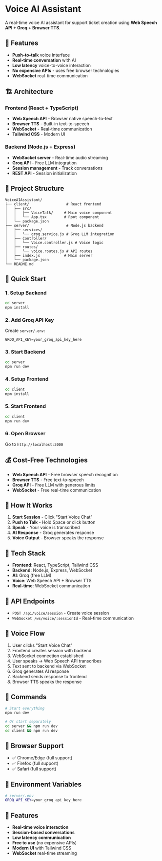 # Voice AI Assistant

A real-time voice AI assistant for support ticket creation using **Web Speech API + Groq + Browser TTS**.

## 🎯 Features

- **Push-to-talk** voice interface
- **Real-time conversation** with AI
- **Low latency** voice-to-voice interaction
- **No expensive APIs** - uses free browser technologies
- **WebSocket** real-time communication

## 🏗️ Architecture

### Frontend (React + TypeScript)

- **Web Speech API** - Browser native speech-to-text
- **Browser TTS** - Built-in text-to-speech
- **WebSocket** - Real-time communication
- **Tailwind CSS** - Modern UI

### Backend (Node.js + Express)

- **WebSocket server** - Real-time audio streaming
- **Groq API** - Free LLM integration
- **Session management** - Track conversations
- **REST API** - Session initialization

## 📁 Project Structure

```
VoiceAIAssistant/
├── client/                 # React frontend
│   ├── src/
│   │   ├── VoiceTalk/     # Main voice component
│   │   └── App.tsx        # Root component
│   └── package.json
├── server/                 # Node.js backend
│   ├── services/
│   │   └── groq.service.js # Groq LLM integration
│   ├── Controller/
│   │   └── Voice.controller.js # Voice logic
│   ├── routes/
│   │   └── voice.routes.js # API routes
│   ├── index.js           # Main server
│   └── package.json
└── README.md
```

## 🚀 Quick Start

### 1. Setup Backend

```bash
cd server
npm install
```

### 2. Add Groq API Key

Create `server/.env`:

```
GROQ_API_KEY=your_groq_api_key_here
```

### 3. Start Backend

```bash
cd server
npm run dev
```

### 4. Setup Frontend

```bash
cd client
npm install
```

### 5. Start Frontend

```bash
cd client
npm run dev
```

### 6. Open Browser

Go to `http://localhost:3000`

## 💰 Cost-Free Technologies

- **Web Speech API** - Free browser speech recognition
- **Browser TTS** - Free text-to-speech
- **Groq API** - Free LLM with generous limits
- **WebSocket** - Free real-time communication

## 🎤 How It Works

1. **Start Session** - Click "Start Voice Chat"
2. **Push to Talk** - Hold Space or click button
3. **Speak** - Your voice is transcribed
4. **AI Response** - Groq generates response
5. **Voice Output** - Browser speaks the response

## 🔧 Tech Stack

- **Frontend**: React, TypeScript, Tailwind CSS
- **Backend**: Node.js, Express, WebSocket
- **AI**: Groq (free LLM)
- **Voice**: Web Speech API + Browser TTS
- **Real-time**: WebSocket communication

## 📝 API Endpoints

- `POST /api/voice/session` - Create voice session
- `WebSocket /ws/voice/:sessionId` - Real-time communication

## 🎯 Voice Flow

1. User clicks "Start Voice Chat"
2. Frontend creates session with backend
3. WebSocket connection established
4. User speaks → Web Speech API transcribes
5. Text sent to backend via WebSocket
6. Groq generates AI response
7. Backend sends response to frontend
8. Browser TTS speaks the response

## 🚀 Commands

```bash
# Start everything
npm run dev

# Or start separately
cd server && npm run dev
cd client && npm run dev
```

## 📱 Browser Support

- ✅ Chrome/Edge (full support)
- ✅ Firefox (full support)
- ✅ Safari (full support)

## 🔑 Environment Variables

```bash
# server/.env
GROQ_API_KEY=your_groq_api_key_here
```

## 🎨 Features

- **Real-time voice interaction**
- **Session-based conversations**
- **Low latency communication**
- **Free to use** (no expensive APIs)
- **Modern UI** with Tailwind CSS
- **WebSocket** real-time streaming
